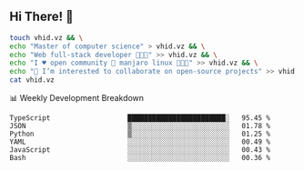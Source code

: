 ## Hi There! 👋

```sh
touch vhid.vz && \
echo "Master of computer science" > vhid.vz && \
echo "Web full-stack developer 🙈🙉🙊" >> vhid.vz && \
echo "I ♥️ open community 🎯 manjaro linux 🎉🐍🥳" >> vhid.vz && \
echo "👯 I’m interested to collaborate on open-source projects" >> vhid.vz && \
cat vhid.vz
```
:bar_chart: Weekly Development Breakdown

<!--START_SECTION:waka-->

```text
TypeScript                   ████████████████████████░   95.45 %
JSON                         ▒░░░░░░░░░░░░░░░░░░░░░░░░   01.78 %
Python                       ▒░░░░░░░░░░░░░░░░░░░░░░░░   01.25 %
YAML                         ░░░░░░░░░░░░░░░░░░░░░░░░░   00.49 %
JavaScript                   ░░░░░░░░░░░░░░░░░░░░░░░░░   00.43 %
Bash                         ░░░░░░░░░░░░░░░░░░░░░░░░░   00.36 %
```

<!--END_SECTION:waka-->
